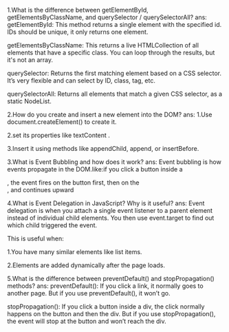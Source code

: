 1.What is the difference between getElementById, getElementsByClassName, and querySelector / querySelectorAll?
ans:
getElementById:
This method returns a single element with the specified id.  IDs should be unique, it only returns one element.

getElementsByClassName:
This returns a live HTMLCollection of all elements that have a specific class. You can loop through the results, but it's not an array.

querySelector:
Returns the first matching element based on a CSS selector. It’s very flexible and can select by ID, class, tag, etc.

querySelectorAll:
Returns all elements that match a given CSS selector, as a static NodeList. 

2.How do you create and insert a new element into the DOM?
ans:
1.Use document.createElement() to create it.

2.set its properties like textContent .

3.Insert it using methods like appendChild, append, or insertBefore.



3.What is Event Bubbling and how does it work?
 ans: Event bubbling is how events propagate in the DOM.like:if you click a button inside a <div>, the event fires on the button first, then on the <div>, and continues upward
 
 
4.What is Event Delegation in JavaScript? Why is it useful?
ans:
Event delegation is when you attach a single event listener to a parent element instead of individual child elements. You then use event.target to find out which child triggered the event.

This is useful when:

1.You have many similar elements like list items.

2.Elements are added dynamically after the page loads.
  
  
5.What is the difference between preventDefault() and stopPropagation() methods?
   ans:
    preventDefault():
    If you click a link, it normally goes to another page. But if you use preventDefault(), it won’t go.


   stopPropagation():
    If you click a button inside a div, the click normally happens on the button and then the div. But if you use stopPropagation(), the event will stop at the button and won’t reach the div.
